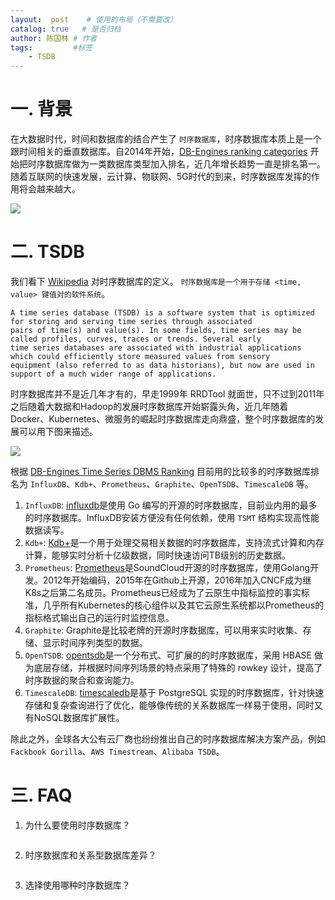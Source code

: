 ```yaml
---
layout:  post    # 使用的布局（不需要改）
catalog: true   # 是否归档
author: 陈国林 # 作者
tags:         #标签
    - TSDB
---
```


# 一. 背景
在大数据时代，时间和数据库的结合产生了 `时序数据库`，时序数据库本质上是一个跟时间相关的垂直数据库。自2014年开始，[DB-Engines ranking categories](https://db-engines.com/en/ranking_categories) 开始把时序数据库做为一类数据库类型加入排名，近几年增长趋势一直是排名第一。随着互联网的快速发展，云计算、物联网、5G时代的到来，时序数据库发挥的作用将会越来越大。

![](https://github.com/chenguolin/chenguolin.github.io/blob/master/data/image/db-ranking.png?raw=true)

# 二. TSDB
我们看下 [Wikipedia](https://en.wikipedia.org/wiki/Time_series_database) 对时序数据库的定义。 `时序数据库是一个用于存储 <time, value> 键值对的软件系统`。

```
A time series database (TSDB) is a software system that is optimized for storing and serving time series through associated 
pairs of time(s) and value(s). In some fields, time series may be called profiles, curves, traces or trends. Several early 
time series databases are associated with industrial applications which could efficiently store measured values from sensory 
equipment (also referred to as data historians), but now are used in support of a much wider range of applications.
```

时序数据库并不是近几年才有的，早走1999年 RRDTool 就面世，只不过到2011年之后随着大数据和Hadoop的发展时序数据库开始崭露头角，近几年随着Docker、Kubernetes、微服务的崛起时序数据库走向鼎盛，整个时序数据库的发展可以用下图来描述。

![](https://github.com/chenguolin/chenguolin.github.io/blob/master/data/image/tsdb-fazhan.png?raw=true)

根据 [DB-Engines Time Series DBMS Ranking](https://db-engines.com/en/ranking_trend/time+series+dbms) 目前用的比较多的时序数据库排名为 `InfluxDB`、`Kdb+`、`Prometheus`、`Graphite`、`OpenTSDB`、`TimescaleDB` 等。

1. `InfluxDB`: [influxdb](https://github.com/influxdata/influxdb)是使用 Go 编写的开源的时序数据库，目前业内用的最多的时序数据库。InfluxDB安装方便没有任何依赖，使用 `TSMT` 结构实现高性能数据读写。
2. `Kdb+`: [Kdb+](https://github.com/KxSystems/kdb)是一个用于处理交易相关数据的时序数据库，支持流式计算和内存计算，能够实时分析十亿级数据，同时快速访问TB级别的历史数据。
3. `Prometheus`: [Prometheus](https://prometheus.io/)是SoundCloud开源的时序数据库，使用Golang开发。2012年开始编码，2015年在Github上开源，2016年加入CNCF成为继K8s之后第二名成员。Prometheus已经成为了云原生中指标监控的事实标准，几乎所有Kubernetes的核心组件以及其它云原生系统都以Prometheus的指标格式输出自己的运行时监控信息。
4. `Graphite`: Graphite是比较老牌的开源时序数据库，可以用来实时收集、存储、显示时间序列类型的数据。
5. `OpenTSDB`: [opentsdb](https://github.com/OpenTSDB/opentsdb)是一个分布式、可扩展的的时序数据库，采用 HBASE 做为底层存储，并根据时间序列场景的特点采用了特殊的 rowkey 设计，提高了时序数据的聚合和查询能力。
6. `TimescaleDB`: [timescaledb](https://github.com/timescale/timescaledb)是基于 PostgreSQL 实现的时序数据库，针对快速存储和复杂查询进行了优化，能够像传统的关系数据库一样易于使用，同时又有NoSQL数据库扩展性。

除此之外，全球各大公有云厂商也纷纷推出自己的时序数据库解决方案产品，例如 `Fackbook Gorilla`、`AWS Timestream`、`Alibaba TSDB`。

# 三. FAQ
1. 为什么要使用时序数据库？
   ```
   ```

2. 时序数据库和关系型数据库差异？
   ```
   ```
   
3. 选择使用哪种时序数据库？
   ```
   ```


